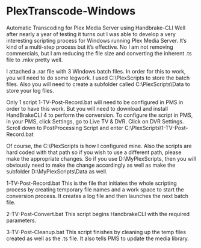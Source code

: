 # PlexTranscode-Windows
Automatic Transcoding for Plex Media Server using Handbrake-CLI
Well after nearly a year of testing it turns out I was able to develop a very interesting scripting process for Windows running Plex Media Server. It’s kind of a multi-step process but it’s effective. No I am not removing commercials, but I am reducing the file size and converting the inherent .ts file to .mkv pretty well.

I attached a .rar file with 3 Windows batch files. In order for this to work, you will need to do some legwork. I used C:\PlexScripts to store the batch files. Also you will need to create a subfolder called C:\PlexScripts\Data to store your log files.

Only 1 script 1-TV-Post-Record.bat will need to be configured in PMS in order to have this work. But you will need to download and install HandBrakeCLI 4 to perform the conversion. To configure the script in PMS, in your PMS, click Settings, go to Live TV & DVR. Click on DVR Settings. Scroll down to PostProcessing Script and enter C:\PlexScripts\1-TV-Post-Record.bat

Of course, the C:\PlexScripts is how I configured mine. Also the scripts are hard coded with that path so if you wish to use a different path, please make the appropriate changes. So if you use D:\MyPlexScripts, then you will obviously need to make the change accordingly as well as make the subfolder D:\MyPlexScripts\Data as well.

1-TV-Post-Record.bat
This is the file that initiates the whole scripting process by creating temporary file names and a work space to start the conversion process. It creates a log file and then launches the next batch file.

2-TV-Post-Convert.bat
This script begins HandbrakeCLI with the required parameters.

3-TV-Post-Cleanup.bat
This script finishes by cleaning up the temp files created as well as the .ts file. It also tells PMS to update the media library.

